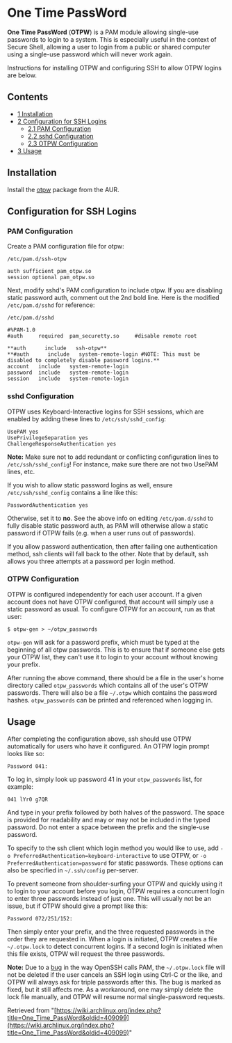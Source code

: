 # One Time PassWord

**One Time PassWord** (**OTPW**) is a PAM module allowing single-use passwords to login to a system. This is especially useful in the context of Secure Shell, allowing a user to login from a public or shared computer using a single-use password which will never work again.

Instructions for installing OTPW and configuring SSH to allow OTPW logins are below.

## Contents

*   [1 Installation](#Installation)
*   [2 Configuration for SSH Logins](#Configuration_for_SSH_Logins)
    *   [2.1 PAM Configuration](#PAM_Configuration)
    *   [2.2 sshd Configuration](#sshd_Configuration)
    *   [2.3 OTPW Configuration](#OTPW_Configuration)
*   [3 Usage](#Usage)

## Installation

Install the [otpw](https://aur.archlinux.org/packages/otpw/) package from the AUR.

## Configuration for SSH Logins

### PAM Configuration

Create a PAM configuration file for otpw:

 `/etc/pam.d/ssh-otpw` 

```
auth sufficient pam_otpw.so
session optional pam_otpw.so

```

Next, modify sshd's PAM configuration to include otpw. If you are disabling static password auth, comment out the 2nd bold line. Here is the modified `/etc/pam.d/sshd` for reference:

 `/etc/pam.d/sshd` 

```
#%PAM-1.0
#auth     required  pam_securetty.so     #disable remote root

**auth      include   ssh-otpw**
**#auth      include   system-remote-login #NOTE: This must be disabled to completely disable password logins.**
account   include   system-remote-login
password  include   system-remote-login
session   include   system-remote-login

```

### sshd Configuration

OTPW uses Keyboard-Interactive logins for SSH sessions, which are enabled by adding these lines to `/etc/ssh/sshd_config`:

```
UsePAM yes
UsePrivilegeSeparation yes
ChallengeResponseAuthentication yes

```

**Note:** Make sure not to add redundant or conflicting configuration lines to `/etc/ssh/sshd_config`! For instance, make sure there are not two UsePAM lines, etc.

If you wish to allow static password logins as well, ensure `/etc/ssh/sshd_config` contains a line like this:

```
PasswordAuthentication yes

```

Otherwise, set it to **no**. See the above info on editing `/etc/pam.d/sshd` to fully disable static password auth, as PAM will otherwise allow a static password if OTPW fails (e.g. when a user runs out of passwords).

If you allow password authentication, then after failing one authentication method, ssh clients will fall back to the other. Note that by default, ssh allows you three attempts at a password per login method.

### OTPW Configuration

OTPW is configured independently for each user account. If a given account does not have OTPW configured, that account will simply use a static password as usual. To configure OTPW for an account, run as that user:

```
$ otpw-gen > ~/otpw_passwords

```

`otpw-gen` will ask for a password prefix, which must be typed at the beginning of all otpw passwords. This is to ensure that if someone else gets your OTPW list, they can't use it to login to your account without knowing your prefix.

After running the above command, there should be a file in the user's home directory called `otpw_passwords` which contains all of the user's OTPW passwords. There will also be a file `~/.otpw` which contains the password hashes. `otpw_passwords` can be printed and referenced when logging in.

## Usage

After completing the configuration above, ssh should use OTPW automatically for users who have it configured. An OTPW login prompt looks like so:

```
Password 041: 

```

To log in, simply look up password 41 in your `otpw_passwords` list, for example:

```
041 lYr0 g7QR

```

And type in your prefix followed by both halves of the password. The space is provided for readability and may or may not be included in the typed password. Do not enter a space between the prefix and the single-use password.

To specify to the ssh client which login method you would like to use, add `-o PreferredAuthentication=keyboard-interactive` to use OTPW, or `-o PreferredAuthentication=password` for static passwords. These options can also be specified in `~/.ssh/config` per-server.

To prevent someone from shoulder-surfing your OTPW and quickly using it to login to your account before you login, OTPW requires a concurrent login to enter three passwords instead of just one. This will usually not be an issue, but if OTPW should give a prompt like this:

```
Password 072/251/152: 

```

Then simply enter your prefix, and the three requested passwords in the order they are requested in. When a login is initiated, OTPW creates a file `~/.otpw.lock` to detect concurrent logins. If a second login is initiated when this file exists, OTPW will request the three passwords.

**Note:** Due to a [bug](https://bugzilla.mindrot.org/show_bug.cgi?id=632) in the way OpenSSH calls PAM, the `~/.otpw.lock` file will not be deleted if the user cancels an SSH login using Ctrl-C or the like, and OTPW will always ask for triple passwords after this. The bug is marked as fixed, but it still affects me. As a workaround, one may simply delete the lock file manually, and OTPW will resume normal single-password requests.

Retrieved from "[https://wiki.archlinux.org/index.php?title=One_Time_PassWord&oldid=409099](https://wiki.archlinux.org/index.php?title=One_Time_PassWord&oldid=409099)"